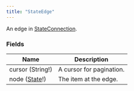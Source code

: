 ```yaml
---
title: "StateEdge"
---
```


An edge in [StateConnection](./state-connection).

### Fields

| Name | Description |
|---|---|
| cursor (String!) | A cursor for pagination. |
| node ([State](./state)!) | The item at the edge. |
